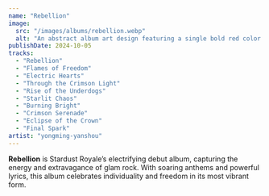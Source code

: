 ```yaml
---
name: "Rebellion"
image:
  src: "/images/albums/rebellion.webp"
  alt: "An abstract album art design featuring a single bold red color with dynamic streaks and shapes resembling lightning and flames, symbolizing energy and defiance."
publishDate: 2024-10-05
tracks:
  - "Rebellion"
  - "Flames of Freedom"
  - "Electric Hearts"
  - "Through the Crimson Light"
  - "Rise of the Underdogs"
  - "Starlit Chaos"
  - "Burning Bright"
  - "Crimson Serenade"
  - "Eclipse of the Crown"
  - "Final Spark"
artist: "yongming-yanshou"
---
```


**Rebellion** is Stardust Royale’s electrifying debut album, capturing the energy and extravagance of glam rock. With soaring anthems and powerful lyrics, this album celebrates individuality and freedom in its most vibrant form.
